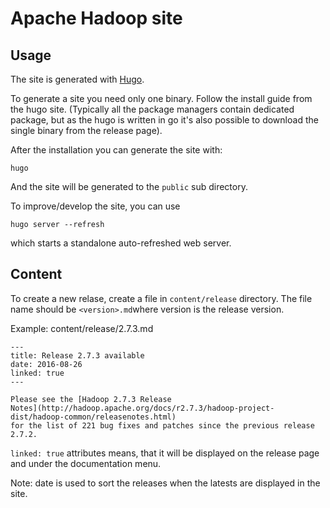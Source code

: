 <!---
  Licensed under the Apache License, Version 2.0 (the "License");
  you may not use this file except in compliance with the License.
  You may obtain a copy of the License at

   http://www.apache.org/licenses/LICENSE-2.0

  Unless required by applicable law or agreed to in writing, software
  distributed under the License is distributed on an "AS IS" BASIS,
  WITHOUT WARRANTIES OR CONDITIONS OF ANY KIND, either express or implied.
  See the License for the specific language governing permissions and
  limitations under the License. See accompanying LICENSE file.
-->

# Apache Hadoop site

## Usage

The site is generated with [Hugo](https://gohugo.io/).

To generate a site you need only one binary. Follow the install guide from the hugo site. (Typically all the package managers
contain dedicated package, but as the hugo is written in go it's also possible to download the single binary from the release page).

After the installation you can generate the site with:

`hugo`

And the site will be generated to the `public` sub directory.

To improve/develop the site, you can use

```
hugo server --refresh
```

which starts a standalone auto-refreshed web server.

## Content

To create a new relase, create a file in  ```content/release``` directory. The file name should be ```<version>.md```where version is the release version.

Example: content/release/2.7.3.md

```
---
title: Release 2.7.3 available
date: 2016-08-26
linked: true
---

Please see the [Hadoop 2.7.3 Release
Notes](http://hadoop.apache.org/docs/r2.7.3/hadoop-project-dist/hadoop-common/releasenotes.html)
for the list of 221 bug fixes and patches since the previous release
2.7.2.
```

`linked: true` attributes means, that it will be displayed on the release page and under the documentation menu.

Note: date is used to sort the releases when the latests are displayed in the site.
